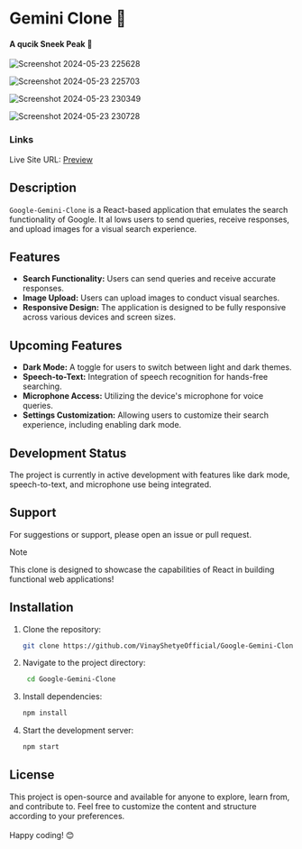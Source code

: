 # Gemini Clone 🌟 
 
#### A qucik Sneek Peak 👀     
    
![Screenshot 2024-05-23 225628](https://github.com/VinayShetyeOfficial/Google-Gemini-Clone/assets/100470361/cef69215-7df2-4939-bc5d-fbd7aec4f105) 

![Screenshot 2024-05-23 225703](https://github.com/VinayShetyeOfficial/Google-Gemini-Clone/assets/100470361/65c93f74-4a90-478d-9391-53b92885a4f3)
 
![Screenshot 2024-05-23 230349](https://github.com/VinayShetyeOfficial/Google-Gemini-Clone/assets/100470361/edb7954e-a6c8-4456-a2fe-3fe834b6a204)

![Screenshot 2024-05-23 230728](https://github.com/VinayShetyeOfficial/Google-Gemini-Clone/assets/100470361/b6a9f059-a1cf-4c50-8efb-2eeb8e01bab6)

 
### Links 
Live Site URL: [Preview](https://664ffed898cedbb966339ad4--luminous-douhua-286200.netlify.app/)
 
## Description
`Google-Gemini-Clone` is a React-based application that emulates the search functionality of Google. It al lows users to send queries, receive responses, and upload images for a visual search experience.

## Features

- **Search Functionality:** Users can send queries and receive accurate responses.
- **Image Upload:** Users can upload images to conduct visual searches.
- **Responsive Design:** The application is designed to be fully responsive across various devices and screen sizes.

## Upcoming Features

- **Dark Mode:** A toggle for users to switch between light and dark themes.
- **Speech-to-Text:** Integration of speech recognition for hands-free searching.
- **Microphone Access:** Utilizing the device's microphone for voice queries.
- **Settings Customization:** Allowing users to customize their search experience, including enabling dark mode.

## Development Status

The project is currently in active development with features like dark mode, speech-to-text, and microphone use being integrated.

## Support 

For suggestions or support, please open an issue or pull request.

> [!NOTE]
> This clone is designed to showcase the capabilities of React in building functional web applications!

## Installation
1. Clone the repository:
   ```bash
   git clone https://github.com/VinayShetyeOfficial/Google-Gemini-Clone.git
   ```

2. Navigate to the project directory:
   ```bash
    cd Google-Gemini-Clone
   ```
   
3. Install dependencies:
   ```bash
   npm install 
   ```

4. Start the development server:
   ```bash
   npm start
   ```

## License
This project is open-source and available for anyone to explore, learn from, and contribute to.
Feel free to customize the content and structure according to your preferences. <br><br> Happy coding! 😊
